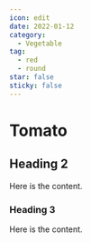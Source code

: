 ```yaml
---
icon: edit
date: 2022-01-12
category:
  - Vegetable
tag:
  - red
  - round
star: false
sticky: false
---
```


# Tomato

## Heading 2

Here is the content.

### Heading 3

Here is the content.
